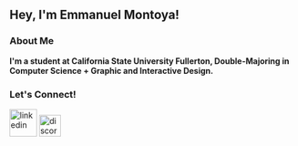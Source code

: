 <h2> Hey, I'm Emmanuel Montoya!</h2>
<h3>About Me</h3>
<b>I'm a student at California State University Fullerton, Double-Majoring in Computer Science + Graphic and Interactive Design.</b>
<h3>Let's Connect!</h3>

[<img width="48" height="48" src="https://img.icons8.com/color/48/linkedin.png" alt="linkedin"/>][linkedin]
[<img width="38" height="38" src="https://github.com/eemont/eemont/assets/78556236/b2d93b58-c524-4032-9ebf-b21d72b68314" alt="discord"/>][discord]

[linkedin]:https://www.linkedin.com/in/emmanuel-r-montoya-aguilar-63b81524a/
[discord]:http://discordapp.com/users/266374551451992064
